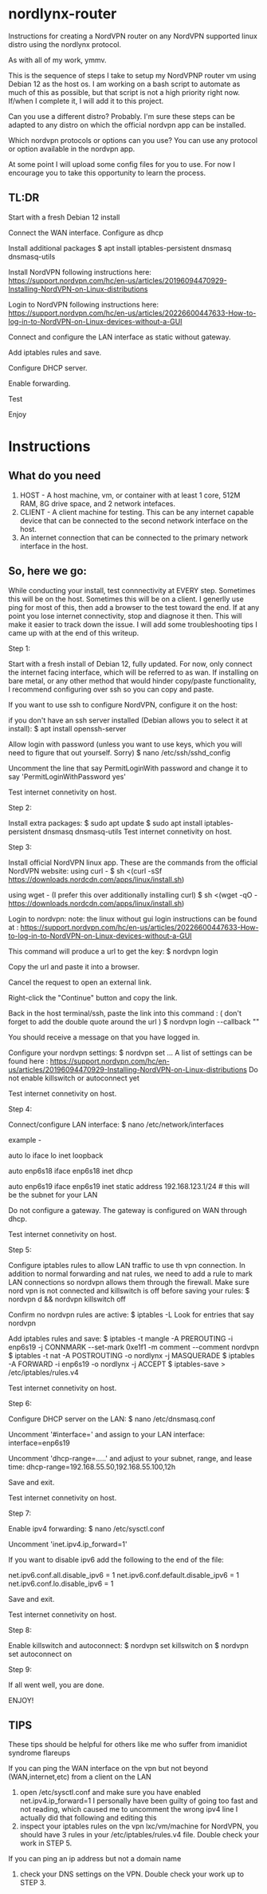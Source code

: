 # nordlynx-router
Instructions for creating a NordVPN router on any NordVPN supported linux distro using the nordlynx protocol.

As with all of my work, ymmv.

This is the sequence of steps I take to setup my NordVPNP router vm using Debian 12 as the host os. I am working on a bash script to automate as much of this as possible, but that script is not a high priority right now. If/when I complete it, I will add it to this project.

Can you use a different distro? Probably. I'm sure these steps can be adapted to any distro on which the official nordvpn app can be installed.

Which nordvpn protocols or options can you use? You can use any protocol or option available in the nordvpn app.


At some point I will upload some config files for you to use. For now I encourage you to take this opportunity to learn the process.



## TL:DR

Start with a fresh Debian 12 install

Connect the WAN interface. Configure as dhcp

Install additional packages
  $ apt install iptables-persistent dnsmasq dnsmasq-utils

Install NordVPN following instructions here:
    https://support.nordvpn.com/hc/en-us/articles/20196094470929-Installing-NordVPN-on-Linux-distributions

Login to NordVPN following instructions here:
    https://support.nordvpn.com/hc/en-us/articles/20226600447633-How-to-log-in-to-NordVPN-on-Linux-devices-without-a-GUI

Connect and configure the LAN interface as static without gateway.

Add iptables rules and save.

Configure DHCP server.

Enable forwarding.

Test

Enjoy


# Instructions

## What do you need
  1. HOST - A host machine, vm, or container with at least 1 core, 512M RAM, 8G drive space, and 2 network intefaces.
  2. CLIENT - A client machine for testing. This can be any internet capable device that can be connected to the second network interface on the host.
  3. An internet connection that can be connected to the primary network interface in the host.

## So, here we go:

While conducting your install, test connnectivity at EVERY step. Sometimes this will be on the host. Sometimes this will be on a client. I generlly use ping for most of this, then add a browser to the test toward the end. If at any point you lose internet connectivity, stop and diagnose it then. This will make it easier to track down the issue. I will add some troubleshooting tips I came up with at the end of this writeup.


Step 1:

Start with a fresh install of Debian 12, fully updated. For now, only connect the internet facing interface, which will be referred to as wan. If installing on bare metal, or any other method that would hinder copy/paste functionality, I recommend configuring over ssh so you can copy and paste.

If you want to use ssh to configure NordVPN, configure it on the host:

if you don't have an ssh server installed (Debian allows you to select it at install):
$ apt install openssh-server
    
Allow login with password (unless you want to use keys, which you will need to figure that out yourself. Sorry)
$ nano /etc/ssh/sshd_config
    
Uncomment the line that say PermitLoginWith password and change it to say 'PermitLoginWithPassword yes'
  
Test internet connetivity on host.


Step 2:

Install extra packages:
$ sudo apt update
$ sudo apt install iptables-persistent dnsmasq dnsmasq-utils
Test internet connetivity on host.


Step 3:

Install official NordVPN linux app. These are the commands from the official NordVPN website:
using curl - 
$ sh <(curl -sSf https://downloads.nordcdn.com/apps/linux/install.sh)

using wget - (I prefer this over additionally installing curl)
$ sh <(wget -qO - https://downloads.nordcdn.com/apps/linux/install.sh)

Login to nordvpn:
note: the linux without gui login instructions can be found at :
https://support.nordvpn.com/hc/en-us/articles/20226600447633-How-to-log-in-to-NordVPN-on-Linux-devices-without-a-GUI
    
This command will produce a url to get the key:
$ nordvpn login

Copy the url and paste it into a browser.
    
Cancel the request to open an external link.
    
Right-click the "Continue" button and copy the link.
    
Back in the host terminal/ssh, paste the link into this command : ( don't forget to add the double quote around the url )
$ nordvpn login --callback "<link from Continue button>"

You should receive a message on that you have logged in.

Configure your nordvpn settings:
$ nordvpn set ...
A list of settings can be found here : https://support.nordvpn.com/hc/en-us/articles/20196094470929-Installing-NordVPN-on-Linux-distributions
Do not enable killswitch or autoconnect yet

Test internet connetivity on host.


Step 4:

Connect/configure LAN interface:
$ nano /etc/network/interfaces

example -
    
auto lo
iface lo inet loopback

auto enp6s18
iface enp6s18 inet dhcp

auto enp6s19
iface enp6s19 inet static
        address 192.168.123.1/24 # this will be the subnet for your LAN



Do not configure a gateway. The gateway is configured on WAN through dhcp.

Test internet connetivity on host.


Step 5:

Configure iptables rules to allow LAN traffic to use th vpn connection.
In addition to normal forwarding and nat rules, we need to add a rule to mark LAN connections so nordvpn allows them through the firewall.
Make sure nord vpn is not connected and killswitch is off before saving your rules:
$ nordvpn d && nordvpn killswitch off

Confirm no nordvpn rules are active:
$ iptables -L
Look for entries that say nordvpn

Add iptables rules and save:
$ iptables -t mangle -A PREROUTING -i enp6s19 -j CONNMARK --set-mark 0xe1f1 -m comment --comment nordvpn
$ iptables -t nat -A POSTROUTING -o nordlynx -j MASQUERADE
$ iptables -A FORWARD -i enp6s19 -o nordlynx -j ACCEPT
$ iptables-save > /etc/iptables/rules.v4

Test internet connetivity on host.


Step 6:

Configure DHCP server on the LAN:
$ nano /etc/dnsmasq.conf
  
Uncomment '#interface=' and assign to your LAN interface:
interface=enp6s19
 
Uncomment 'dhcp-range=.....' and adjust to your subnet, range, and lease time:
dhcp-range=192.168.55.50,192.168.55.100,12h
  
Save and exit.
  
Test internet connetivity on host.


Step 7:

Enable ipv4 forwarding:
$ nano /etc/sysctl.conf
    
Uncomment 'inet.ipv4.ip_forward=1'
      
If you want to disable ipv6 add the following to the end of the file:

net.ipv6.conf.all.disable_ipv6 = 1
net.ipv6.conf.default.disable_ipv6 = 1
net.ipv6.conf.lo.disable_ipv6 = 1


Save and exit.

Test internet connetivity on host.


Step 8:

Enable killswitch and autoconnect:
$ nordvpn set killswitch on
$ nordvpn set autoconnect on

Step 9:

If all went well, you are done.

ENJOY!


## TIPS

These tips should be helpful for others like me who suffer from imanidiot syndrome flareups

If you can ping the WAN interface on the vpn but not beyond (WAN,internet,etc) from a client on the LAN
1. open /etc/sysctl.conf and make sure you have enabled net.ipv4.ip_forward=1
I personally have been guilty of going too fast and not reading, which caused me to uncomment the wrong ipv4 line
I actually did that following and editing this
2. inspect your iptables rules on the vpn lxc/vm/machine
for NordVPN, you should have 3 rules in your /etc/iptables/rules.v4 file. Double check your work in STEP 5.

If you can ping an ip address but not a domain name
1. check your DNS settings on the VPN. Double check your work up to STEP 3.

